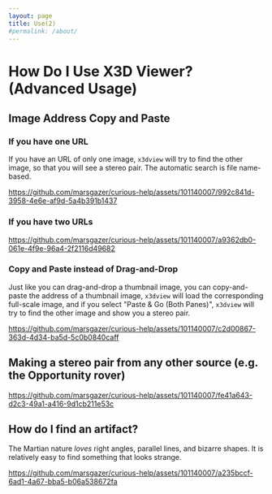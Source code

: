 ```yaml
---
layout: page
title: Use(2)
#permalink: /about/
---
```



# How Do I Use X3D Viewer? (Advanced Usage)


## Image Address Copy and Paste

### If you have one URL

If you have an URL of only one image, `x3dview` will try to find the other image, so that you will see a stereo pair.
The automatic search is file name-based.


https://github.com/marsgazer/curious-help/assets/101140007/992c841d-3958-4e6e-af9d-5a4b391b1437


### If you have two URLs


https://github.com/marsgazer/curious-help/assets/101140007/a9362db0-061e-4f9e-96a4-2f2116d49682



### Copy and Paste instead of Drag-and-Drop

Just like you can drag-and-drop a thumbnail image, you can copy-and-paste the address of a thumbnail image,
`x3dview` will load the corresponding full-scale image,
and if you select "Paste & Go (Both Panes)", `x3dview` will try to find the other image and show you a stereo pair.


https://github.com/marsgazer/curious-help/assets/101140007/c2d00867-363d-4d34-ba5d-5c0b0840caff



## Making a stereo pair from any other source (e.g. the Opportunity rover)


https://github.com/marsgazer/curious-help/assets/101140007/fe41a643-d2c3-49a1-a416-9d1cb211e53c



## How do I find an artifact?

The Martian nature _loves_ right angles, parallel lines, and bizarre shapes.
It is relatively easy to find something that looks strange.



https://github.com/marsgazer/curious-help/assets/101140007/a235bccf-6ad1-4a67-bba5-b06a538672fa



